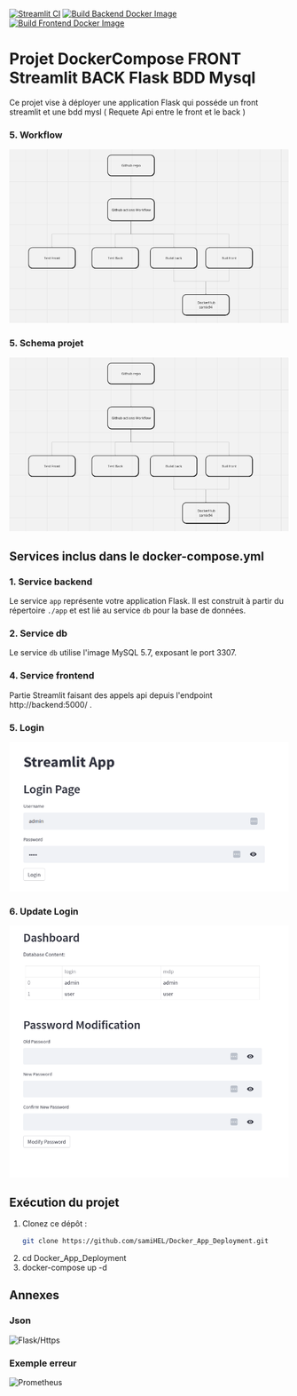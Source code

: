 [![Streamlit CI](https://github.com/samiHEL/Docker_App_Deployment/actions/workflows/python-publish.yml/badge.svg)](https://github.com/samiHEL/Docker_App_Deployment/actions/workflows/python-publish.yml)
[![Build Backend Docker Image](https://github.com/samiHEL/Docker_App_Deployment/actions/workflows/docker-image.yml/badge.svg)](https://github.com/samiHEL/Docker_App_Deployment/actions/workflows/docker-image.yml)
[![Build Frontend Docker Image](https://github.com/samiHEL/Docker_App_Deployment/actions/workflows/docker-image-front.yml/badge.svg)](https://github.com/samiHEL/Docker_App_Deployment/actions/workflows/docker-image-front.yml)
# Projet DockerCompose FRONT Streamlit BACK Flask BDD Mysql

Ce projet vise à déployer une application Flask qui posséde un front streamlit et une bdd mysl ( Requete Api entre le front et le back )

### 5. Workflow
![Architecture](images/schema1.png)

### 5. Schema projet
![Architecture](images/schema1.png)

## Services inclus dans le docker-compose.yml

### 1. Service backend

Le service `app` représente votre application Flask. Il est construit à partir du répertoire `./app` et est lié au service `db` pour la base de données.

### 2. Service db

Le service `db` utilise l'image MySQL 5.7, exposant le port 3307.


### 4. Service frontend

Partie Streamlit faisant des appels api depuis l'endpoint http://backend:5000/ .

### 5. Login
![Architecture](images/login.png)

### 6. Update Login
![Architecture](images/updateLogin.png)

## Exécution du projet

1. Clonez ce dépôt :
   ```bash
   git clone https://github.com/samiHEL/Docker_App_Deployment.git
2. cd Docker_App_Deployment
3. docker-compose up -d


## Annexes

### Json
![Flask/Https](images/json.png)

### Exemple erreur 
![Prometheus](images/erreurLogin.png)










